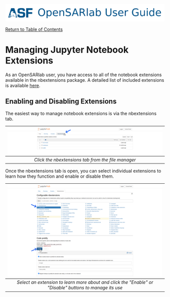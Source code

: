 [![OpenSARlab Header](../assets/OSL_user_guide_header.png)](../OpenSARlab_user_guide.md)

[Return to Table of Contents](../OpenSARlab_user_guide.md)

# Managing Jupyter Notebook Extensions
As an OpenSARlab user, you have access to all of the notebook extensions available in the nbextensions package. A detailed list of included extensions is available [here](https://jupyter-contrib-nbextensions.readthedocs.io/en/latest/nbextensions.html).

## Enabling and Disabling Extensions

The easiest way to manage notebook extensions is via the nbextensions tab.

| ![Selecting the nbextensions tab.](../assets/nbextensions.png) | 
|:-------------:|
| *Click the nbextensions tab from the file manager* |

Once the nbextensions tab is open, you can select individual extensions to learn how they function and enable or disable them.

| ![Selecting an extension and enabling it.](../assets/manage_extensions.png) | 
|:-------------:|
| *Select an extension to learn more about and click the "Enable" or "Disable" buttons to manage its use* |